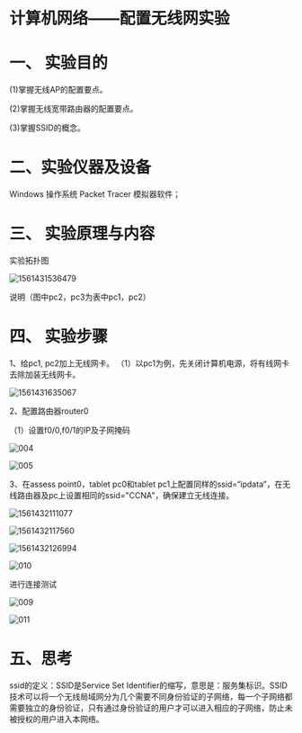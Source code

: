 # 计算机网络——配置无线网实验

# 一、  实验目的

(1)掌握无线AP的配置要点。

(2)掌握无线宽带路由器的配置要点。

(3)掌握SSID的概念。

# 二、实验仪器及设备

Windows 操作系统 Packet Tracer 模拟器软件；

 

# 三、           实验原理与内容

实验拓扑图

![1561431536479](C:\Users\MI\AppData\Roaming\Typora\typora-user-images\1561431536479.png)



说明（图中pc2，pc3为表中pc1，pc2）

# 四、          实验步骤

1、给pc1, pc2加上无线网卡。
（1）以pc1为例，先关闭计算机电源，将有线网卡去除加装无线网卡。

![1561431635067](C:\Users\MI\AppData\Roaming\Typora\typora-user-images\1561431635067.png)

2、配置路由器router0

（1）设置f0/0,f0/1的IP及子网掩码

![004](C:\Users\MI\Desktop\计算机网络\004.PNG)

![005](C:\Users\MI\Desktop\计算机网络\005.PNG)

3、在assess point0，tablet pc0和tablet pc1上配置同样的ssid=“ipdata”，在无线路由器及pc上设置相同的ssid="CCNA"，确保建立无线连接。

![1561432111077](C:\Users\MI\AppData\Roaming\Typora\typora-user-images\1561432111077.png)

![1561432117560](C:\Users\MI\AppData\Roaming\Typora\typora-user-images\1561432117560.png)

![1561432126994](C:\Users\MI\AppData\Roaming\Typora\typora-user-images\1561432126994.png)

![010](C:\Users\MI\Desktop\计算机网络\010.PNG)

进行连接测试

![009](C:\Users\MI\Desktop\计算机网络\009.PNG)

![011](C:\Users\MI\Desktop\计算机网络\011.PNG)

# 五、思考

ssid的定义：SSID是Service Set Identifier的缩写，意思是：服务集标识。SSID技术可以将一个无线局域网分为几个需要不同身份验证的子网络，每一个子网络都需要独立的身份验证，只有通过身份验证的用户才可以进入相应的子网络，防止未被授权的用户进入本网络。

 
